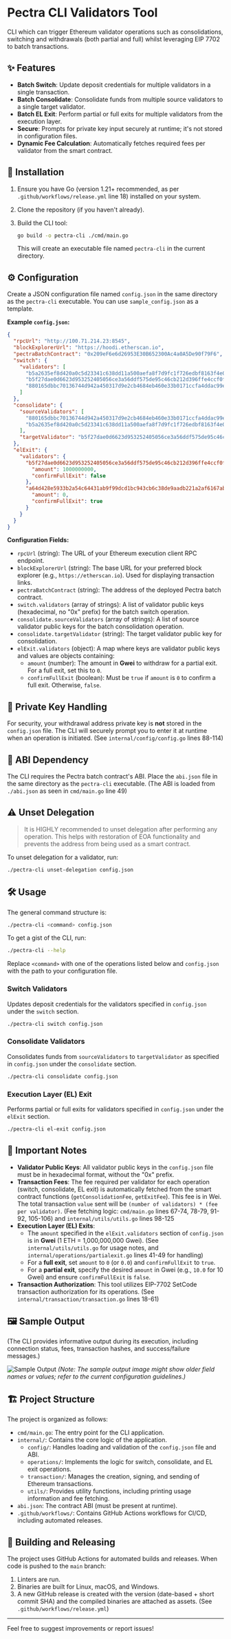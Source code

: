 # Pectra CLI Validators Tool

CLI which can trigger Ethereum validator operations such as consolidations, switching and withdrawals (both partial and full) whilst leveraging EIP 7702 to batch transactions.

## ✨ Features

*   **Batch Switch**: Update deposit credentials for multiple validators in a single transaction.
*   **Batch Consolidate**: Consolidate funds from multiple source validators to a single target validator.
*   **Batch EL Exit**: Perform partial or full exits for multiple validators from the execution layer.
*   **Secure**: Prompts for private key input securely at runtime; it's not stored in configuration files.
*   **Dynamic Fee Calculation**: Automatically fetches required fees per validator from the smart contract.

## 🚀 Installation

1.  Ensure you have Go (version 1.21+ recommended, as per `.github/workflows/release.yml` line 18) installed on your system.
2.  Clone the repository (if you haven't already).
3.  Build the CLI tool:

    ```bash
    go build -o pectra-cli ./cmd/main.go
    ```

    This will create an executable file named `pectra-cli` in the current directory.

## ⚙️ Configuration

Create a JSON configuration file named `config.json` in the same directory as the `pectra-cli` executable. You can use `sample_config.json` as a template.

**Example `config.json`:**

```json
{
  "rpcUrl": "http://100.71.214.23:8545",
  "blockExplorerUrl": "https://hoodi.etherscan.io",
  "pectraBatchContract": "0x209eF6e6d26953E30B652300Ac4a0A5De90f79F6",
  "switch": {
    "validators": [
      "b5a2635ef8d420a0c5d23341c638dd11a500aefa8f7d9fc1f726edbf8163f4e0b727f47faa57b91af50c13e863f13142",
      "b5f27dae0d6623d953252405056ce3a56ddf575de95c46cb212d396ffe4ccf0f905c138a897e8bde2e7e146705f88306",
      "880165dbbc70136744d942a450317d9e2cb4684eb460e33b0171ccfa4ddac99eb93c5603b95511d0f7b388f47ebcd36f"
    ]
  },
  "consolidate": {
    "sourceValidators": [
      "880165dbbc70136744d942a450317d9e2cb4684eb460e33b0171ccfa4ddac99eb93c5603b95511d0f7b388f47ebcd36f",
      "b5a2635ef8d420a0c5d23341c638dd11a500aefa8f7d9fc1f726edbf8163f4e0b727f47faa57b91af50c13e863f13142"
    ],
    "targetValidator": "b5f27dae0d6623d953252405056ce3a56ddf575de95c46cb212d396ffe4ccf0f905c138a897e8bde2e7e146705f88306"
  },
  "elExit": {
    "validators": {
      "b5f27dae0d6623d953252405056ce3a56ddf575de95c46cb212d396ffe4ccf0f905c138a897e8bde2e7e146705f88306": {
        "amount": 1000000000,
        "confirmFullExit": false
      },
      "a64d428e5933b2a54c64431ab9f99dcd1bc943cb6c38de9aadb221a2af6167ab9caccc384ae221d738886942daf15788": {
        "amount": 0,
        "confirmFullExit": true
      }
    }
  }
}
```


**Configuration Fields:**

*   `rpcUrl` (string): The URL of your Ethereum execution client RPC endpoint.
*   `blockExplorerUrl` (string): The base URL for your preferred block explorer (e.g., `https://etherscan.io`). Used for displaying transaction links.
*   `pectraBatchContract` (string): The address of the deployed Pectra batch contract.
*   `switch.validators` (array of strings): A list of validator public keys (hexadecimal, no "0x" prefix) for the batch switch operation.
*   `consolidate.sourceValidators` (array of strings): A list of source validator public keys for the batch consolidation operation.
*   `consolidate.targetValidator` (string): The target validator public key for consolidation.
*   `elExit.validators` (object): A map where keys are validator public keys and values are objects containing:
    *   `amount` (number): The amount in **Gwei** to withdraw for a partial exit. For a full exit, set this to `0`.
    *   `confirmFullExit` (boolean): Must be `true` if `amount` is `0` to confirm a full exit. Otherwise, `false`.

## 🔑 Private Key Handling

For security, your withdrawal address private key is **not** stored in the `config.json` file. The CLI will securely prompt you to enter it at runtime when an operation is initiated.
(See `internal/config/config.go` lines 88-114)

## 📜 ABI Dependency

The CLI requires the Pectra batch contract's ABI. Place the `abi.json` file in the same directory as the `pectra-cli` executable.
(The ABI is loaded from `./abi.json` as seen in `cmd/main.go` line 49)

## ⚠️ Unset Delegation

> It is HIGHLY recommended to unset delegation after performing any operation. This helps with restoration of EOA functionality and prevents the address from being used as a smart contract.

To unset delegation for a validator, run:
```bash
./pectra-cli unset-delegation config.json
```


## 🛠️ Usage

The general command structure is:
```bash
./pectra-cli <command> config.json
```

To get a gist of the CLI, run:
```bash
./pectra-cli --help
```

Replace `<command>` with one of the operations listed below and `config.json` with the path to your configuration file.

### Switch Validators

Updates deposit credentials for the validators specified in `config.json` under the `switch` section.

```bash
./pectra-cli switch config.json
```



### Consolidate Validators

Consolidates funds from `sourceValidators` to `targetValidator` as specified in `config.json` under the `consolidate` section.

```bash
./pectra-cli consolidate config.json
```


### Execution Layer (EL) Exit

Performs partial or full exits for validators specified in `config.json` under the `elExit` section.

```bash
./pectra-cli el-exit config.json
```


## 📝 Important Notes

*   **Validator Public Keys**: All validator public keys in the `config.json` file must be in hexadecimal format, without the "0x" prefix.
*   **Transaction Fees**: The fee required per validator for each operation (switch, consolidate, EL exit) is automatically fetched from the smart contract functions (`getConsolidationFee`, `getExitFee`). This fee is in Wei. The total transaction `value` sent will be `(number of validators) * (fee per validator)`.
    (Fee fetching logic: `cmd/main.go` lines 67-74, 78-79, 91-92, 105-106) and `internal/utils/utils.go` lines 98-125
*   **Execution Layer (EL) Exits**:
    *   The `amount` specified in the `elExit.validators` section of `config.json` is in **Gwei** (1 ETH = 1,000,000,000 Gwei).
        (See `internal/utils/utils.go` for usage notes, and `internal/operations/partialexit.go` lines 41-49 for handling)
    *   For a **full exit**, set `amount` to `0` (or `0.0`) and `confirmFullExit` to `true`.
    *   For a **partial exit**, specify the desired `amount` in Gwei (e.g., `10.0` for 10 Gwei) and ensure `confirmFullExit` is `false`.
*   **Transaction Authorization**: This tool utilizes EIP-7702 SetCode transaction authorization for its operations.
    (See `internal/transaction/transaction.go` lines 18-61)

## 🖼️ Sample Output

(The CLI provides informative output during its execution, including connection status, fees, transaction hashes, and success/failure messages.)

![Sample Output](https://i.imgur.com/niLux60.png)
*(Note: The sample output image might show older field names or values; refer to the current configuration guidelines.)*

## 🏗️ Project Structure

The project is organized as follows:

*   `cmd/main.go`: The entry point for the CLI application.
*   `internal/`: Contains the core logic of the application.
    *   `config/`: Handles loading and validation of the `config.json` file and ABI.
    *   `operations/`: Implements the logic for switch, consolidate, and EL exit operations.
    *   `transaction/`: Manages the creation, signing, and sending of Ethereum transactions.
    *   `utils/`: Provides utility functions, including printing usage information and fee fetching.
*   `abi.json`: The contract ABI (must be present at runtime).
*   `.github/workflows/`: Contains GitHub Actions workflows for CI/CD, including automated releases.

## 🔄 Building and Releasing

The project uses GitHub Actions for automated builds and releases. When code is pushed to the `main` branch:
1.  Linters are run.
2.  Binaries are built for Linux, macOS, and Windows.
3.  A new GitHub release is created with the version (date-based + short commit SHA) and the compiled binaries are attached as assets.
    (See `.github/workflows/release.yml`)

---

Feel free to suggest improvements or report issues!
